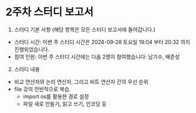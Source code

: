 # 2주차 스터디 보고서

1. 스터디 기본 사항 (해당 항목은 모든 스터디 보고서에 들어갑니다.)
- 스터디 시간: 이번 주 스터디 시간은 2024-09-28 토요일 19:04 부터 20:32 까지 진행되었습니다.
- 참여 인원: 이번 주 스터디 시간에는 다음 2명이 참여했습니다: 남기수, 배준성

2. 스터디 내용
- 비교 연산자와 논리 연산자, 그리고 비트 연산자 간의 우선 순위
- file 강의 전반적으로 복습.
  - import os를 활용한 경로 설정
  - 파일 새로 만들기, 읽고 쓰기, 인코딩 등
